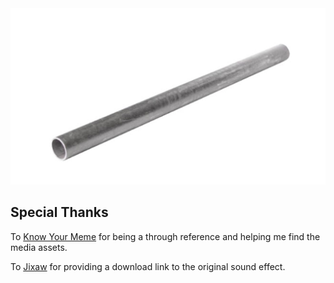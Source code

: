 <center><img src="./metal-pipe-falling.jpg" alt="A length of light grey metal pipe on featureless white background."/></center>

## Special Thanks

To [Know Your Meme](https://knowyourmeme.com/memes/metal-pipe-falling-sound-effect) for being a through reference and helping me find the media assets.

To [Jixaw](https://www.youtube.com/watch?v=kPWv44v0b04) for providing a download link to the original sound effect.
